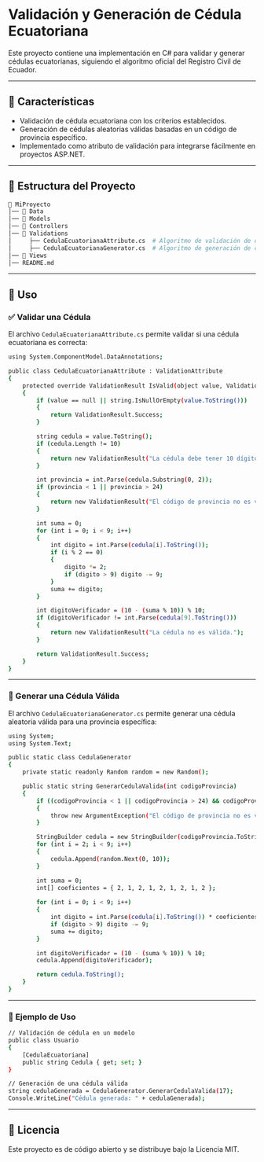 # Validación y Generación de Cédula Ecuatoriana

Este proyecto contiene una implementación en C# para validar y generar cédulas ecuatorianas, siguiendo el algoritmo oficial del Registro Civil de Ecuador.

---

## 📌 Características

- Validación de cédula ecuatoriana con los criterios establecidos.
- Generación de cédulas aleatorias válidas basadas en un código de provincia específico.
- Implementado como atributo de validación para integrarse fácilmente en proyectos ASP.NET.

---

## 📂 Estructura del Proyecto

```bash
📁 MiProyecto
│── 📁 Data
│── 📁 Models
│── 📁 Controllers
│── 📁 Validations
│     ├── CedulaEcuatorianaAttribute.cs  # Algoritmo de validación de cédula
│     ├── CedulaEcuatorianaGenerator.cs  # Algoritmo de generación de cédula
│── 📁 Views
│── README.md
```

---

## 🚀 Uso

### ✅ Validar una Cédula

El archivo `CedulaEcuatorianaAttribute.cs` permite validar si una cédula ecuatoriana es correcta:

```bash
using System.ComponentModel.DataAnnotations;

public class CedulaEcuatorianaAttribute : ValidationAttribute
{
    protected override ValidationResult IsValid(object value, ValidationContext validationContext)
    {
        if (value == null || string.IsNullOrEmpty(value.ToString()))
        {
            return ValidationResult.Success;
        }

        string cedula = value.ToString();
        if (cedula.Length != 10)
        {
            return new ValidationResult("La cédula debe tener 10 dígitos.");
        }

        int provincia = int.Parse(cedula.Substring(0, 2));
        if (provincia < 1 || provincia > 24)
        {
            return new ValidationResult("El código de provincia no es válido.");
        }

        int suma = 0;
        for (int i = 0; i < 9; i++)
        {
            int digito = int.Parse(cedula[i].ToString());
            if (i % 2 == 0)
            {
                digito *= 2;
                if (digito > 9) digito -= 9;
            }
            suma += digito;
        }

        int digitoVerificador = (10 - (suma % 10)) % 10;
        if (digitoVerificador != int.Parse(cedula[9].ToString()))
        {
            return new ValidationResult("La cédula no es válida.");
        }

        return ValidationResult.Success;
    }
}
```

---

### 🔢 Generar una Cédula Válida

El archivo `CedulaEcuatorianaGenerator.cs` permite generar una cédula aleatoria válida para una provincia específica:

```bash
using System;
using System.Text;

public static class CedulaGenerator
{
    private static readonly Random random = new Random();

    public static string GenerarCedulaValida(int codigoProvincia)
    {
        if ((codigoProvincia < 1 || codigoProvincia > 24) && codigoProvincia != 30)
        {
            throw new ArgumentException("El código de provincia no es válido.");
        }

        StringBuilder cedula = new StringBuilder(codigoProvincia.ToString("D2"));
        for (int i = 2; i < 9; i++)
        {
            cedula.Append(random.Next(0, 10));
        }

        int suma = 0;
        int[] coeficientes = { 2, 1, 2, 1, 2, 1, 2, 1, 2 };
        
        for (int i = 0; i < 9; i++)
        {
            int digito = int.Parse(cedula[i].ToString()) * coeficientes[i];
            if (digito > 9) digito -= 9;
            suma += digito;
        }

        int digitoVerificador = (10 - (suma % 10)) % 10;
        cedula.Append(digitoVerificador);

        return cedula.ToString();
    }
}
```

---

### 📌 Ejemplo de Uso

```bash
// Validación de cédula en un modelo
public class Usuario
{
    [CedulaEcuatoriana]
    public string Cedula { get; set; }
}

// Generación de una cédula válida
string cedulaGenerada = CedulaGenerator.GenerarCedulaValida(17);
Console.WriteLine("Cédula generada: " + cedulaGenerada);
```

---

## 📜 Licencia

Este proyecto es de código abierto y se distribuye bajo la Licencia MIT.

